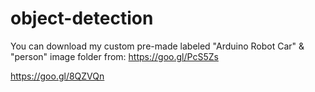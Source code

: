 # object-detection

You can download my custom pre-made labeled "Arduino Robot Car" & "person" image folder from: https://goo.gl/PcS5Zs

https://goo.gl/8QZVQn
